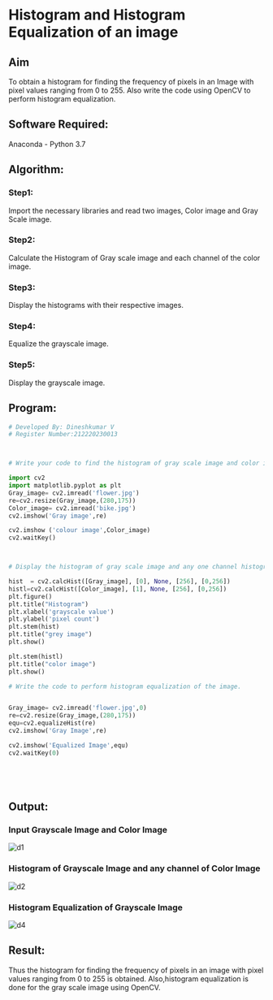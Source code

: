 # Histogram and Histogram Equalization of an image
## Aim
To obtain a histogram for finding the frequency of pixels in an Image with pixel values ranging from 0 to 255. Also write the code using OpenCV to perform histogram equalization.

## Software Required:
Anaconda - Python 3.7

## Algorithm:
### Step1:

Import the necessary libraries and read two images, Color image and Gray Scale image.
### Step2:
Calculate the Histogram of Gray scale image and each channel of the color image.
### Step3:
Display the histograms with their respective images.
### Step4:

Equalize the grayscale image.
### Step5:
Display the grayscale image.

## Program:
```python
# Developed By: Dineshkumar V
# Register Number:212220230013



# Write your code to find the histogram of gray scale image and color image channels.

import cv2
import matplotlib.pyplot as plt
Gray_image= cv2.imread('flower.jpg')
re=cv2.resize(Gray_image,(280,175))
Color_image= cv2.imread('bike.jpg') 
cv2.imshow('Gray image',re)

cv2.imshow ('colour image',Color_image)
cv2.waitKey()



# Display the histogram of gray scale image and any one channel histogram from color image

hist  = cv2.calcHist([Gray_image], [0], None, [256], [0,256]) 
histl=cv2.calcHist([Color_image], [1], None, [256], [0,256]) 
plt.figure()
plt.title("Histogram")
plt.xlabel('grayscale value')
plt.ylabel('pixel count')
plt.stem(hist)
plt.title("grey image")
plt.show()

plt.stem(histl)
plt.title("color image")
plt.show()

# Write the code to perform histogram equalization of the image. 


Gray_image= cv2.imread('flower.jpg',0)
re=cv2.resize(Gray_image,(280,175))
equ=cv2.equalizeHist(re)
cv2.imshow('Gray Image',re)

cv2.imshow('Equalized Image',equ)
cv2.waitKey(0)






```
## Output:
### Input Grayscale Image and Color Image
![d1](https://user-images.githubusercontent.com/75235789/165101580-c87b14ba-413b-497c-a514-490aa519543c.jpg)




### Histogram of Grayscale Image and any channel of Color Image
![d2](https://user-images.githubusercontent.com/75235789/165101619-b5e36751-106b-42e7-97d9-cbfb7f7b6b7c.jpg)


### Histogram Equalization of Grayscale Image

![d4](https://user-images.githubusercontent.com/75235789/165108568-b0787e1d-bc48-4119-a491-34218301966c.jpg)

## Result: 
Thus the histogram for finding the frequency of pixels in an image with pixel values ranging from 0 to 255 is obtained. Also,histogram equalization is done for the gray scale image using OpenCV.

